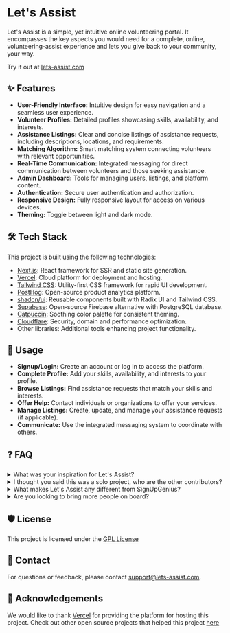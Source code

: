 # Let's Assist

Let's Assist is a simple, yet intuitive online volunteering portal. It encompasses the key aspects you would need for a complete, online, volunteering-assist experience and lets you give back to your community, your way.

Try it out at [lets-assist.com](https://lets-assist.com/)

## ✨ Features

- **User-Friendly Interface:** Intuitive design for easy navigation and a seamless user experience.
- **Volunteer Profiles:** Detailed profiles showcasing skills, availability, and interests.
- **Assistance Listings:** Clear and concise listings of assistance requests, including descriptions, locations, and requirements.
- **Matching Algorithm:** Smart matching system connecting volunteers with relevant opportunities.
- **Real-Time Communication:** Integrated messaging for direct communication between volunteers and those seeking assistance.
- **Admin Dashboard:** Tools for managing users, listings, and platform content.
- **Authentication:** Secure user authentication and authorization.
- **Responsive Design:** Fully responsive layout for access on various devices.
- **Theming:** Toggle between light and dark mode.

## 🛠️ Tech Stack

This project is built using the following technologies:

- [Next.js](https://nextjs.org/): React framework for SSR and static site generation.
- [Vercel](https://vercel.com/): Cloud platform for deployment and hosting.
- [Tailwind CSS](https://tailwindcss.com/): Utility-first CSS framework for rapid UI development.
- [PostHog](https://posthog.com/): Open-source product analytics platform.
- [shadcn/ui](https://ui.shadcn.com/): Reusable components built with Radix UI and Tailwind CSS.
- [Supabase](https://supabase.com/): Open-source Firebase alternative with PostgreSQL database.
- [Catpuccin](https://catppuccin.com/): Soothing color palette for consistent theming.
- [Cloudflare](https://www.cloudflare.com/): Security, domain and performance optimization.
- Other libraries: Additional tools enhancing project functionality.

## 📝 Usage

- **Signup/Login:** Create an account or log in to access the platform.
- **Complete Profile:** Add your skills, availability, and interests to your profile.
- **Browse Listings:** Find assistance requests that match your skills and interests.
- **Offer Help:** Contact individuals or organizations to offer your services.
- **Manage Listings:** Create, update, and manage your assistance requests (if applicable).
- **Communicate:** Use the integrated messaging system to coordinate with others.

## ❓ FAQ

<details>
  <summary>What was your inspiration for Let's Assist?</summary>
  <br>
  A: My inspiration for this project actually came from when I went to Santa Cruz Beach and saw a whole ton of trash, scatter all over the beach, and geese getting stuck in it. As I was cleaning up the trash, I thought why don't I make an application so that our whole community can help to clean up something, instead of individual contributions. After I found out about high school volunteering requirements, I knew I could enter a completely untapped market of volunteers to help in their community.
  <br>
  <img src="https://github.com/user-attachments/assets/2e59f1c1-4500-46b1-804f-b5347dfe0b32" alt="Santa Cruz Beach Cleanup" width="500">
</details>

<details>
<summary>I thought you said this was a solo project, who are the other contributors?</summary>
  <br>
A: This is a solo project. Essentially as I was in the creation stage of letsassist, I saw a hackathon and I asked my friends if they wanted to come together to help. We created an initial prototype and submitted that but after that the group disbanded. This was an extremely rough first sketch and after the hackathon I deleted all of it and restarted from scratch with a completely new tech stack, new look and redo(you can check commit history to confirm this)
<br>

[Before](https://youtu.be/OTF20YUN25U?si=5pVTplgBM3Kz02OR) and [After](https://lets-assist.com/)
<br>

  <div style="display: flex; justify-content: space-between;">
    <img src="https://github.com/user-attachments/assets/dc18a87f-fdf1-4334-aa61-cc4dd9f89098" alt="Before Prototype" width="300">
    <img src="https://github.com/user-attachments/assets/b51cc020-bd2c-4d58-bf9a-11edeecac453" alt="After Redo" width="300">
  </div>
</details>

<details>
  <summary>What makes Let's Assist any different from SignUpGenius?</summary>
  <br>
  A: I created Let’s Assist for two main reasons. First, I wanted an easy way to find and browse volunteering opportunities in my community. Second, I needed a fast, efficient way to track my hours across all projects. Let’s Assist solves both issues because platforms like SignUpGenius aren’t designed specifically for volunteering. By addressing these problems, Let’s Assist enhances the experience for thousands of high school volunteers and improves our community with a more meaningful impact.
</details>

<details>
    <summary>Are you looking to bring more people on board?</summary>
    <br>
    A: Let's Assist is a solo project and I am not looking to bring anyone on board at this time.
</details>

## 🛡️ License

This project is licensed under the [GPL License](LICENSE)

## 📧 Contact

For questions or feedback, please contact [support@lets-assist.com](mailto:support@lets-assist.com).

## 🙏 Acknowledgements

We would like to thank [Vercel](https://vercel.com) for providing the platform for hosting this project. Check out other open source projects that helped this project [here](https://lets-assist.com/acknowledgements)
